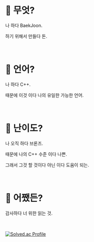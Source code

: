 # 🧠 무엇?
나 하다 BaekJoon.

하기 위해서 만들다 돈.<br><br><br>

# 💬 언어?
나 하다 C++.

때문에 이것 이다 나의 유일한 가능한 언어.<br><br><br>

# 🏅 난이도?
나 오직 하다 브론즈.

때문에 나의 C++ 수준 이다 나쁜.

그래서 그것 할 것이다 아닌 이다 도움이 되는.<br><br><br>

# 🤷 어쨌든?
감사하다 너 위한 읽는 것. <br><br><br>

[![Solved.ac Profile](http://mazassumnida.wtf/api/generate_badge?boj=flod1998)](https://solved.ac/flod1998)
